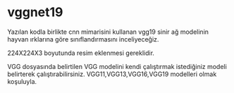# vggnet19

Yazılan kodla birlikte cnn mimarisini kullanan vgg19  sinir ağ modelinin hayvan ırklarına göre sınıflandırmasını inceliyeceğiz.

224X224X3 boyutunda resim eklenmesi gereklidir.

VGG dosyasında belirtilen VGG modelini kendi çalıştırmak istediğiniz modeli belirterek çalıştırabilirsiniz. VGG11,VGG13,VGG16,VGG19  modelleri olmak koşuluyla.
